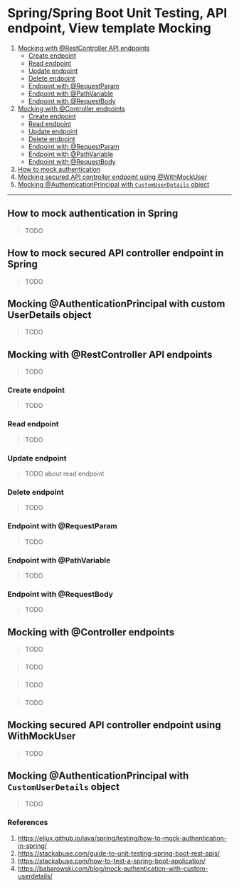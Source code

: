 # Spring/Spring Boot Unit Testing, API endpoint, View template Mocking  

1. [Mocking with @RestController API endpoints](#Mocking-with-@RestController-API-endpoints)
    - [Create endpoint](#Create-endpoint)
    - [Read endpoint](#Read-endpoint)
    - [Update endpoint](#Update-endpoint)
    - [Delete endpoint](#Delete-endpoint)
    - [Endpoint with @RequestParam](#Endpoint-with-@RequestParam)
    - [Endpoint with @PathVariable](#Endpoint-with-@PathVariable)
    - [Endpoint with @RequestBody](#Endpoint-with-@RequestBody)
2. [Mocking with @Controller endpoints](#)
    - [Create endpoint](#Create-endpoint)
    - [Read endpoint](#Read-endpoint)
    - [Update endpoint](#Update-endpoint)
    - [Delete endpoint](#Delete-endpoint)
    - [Endpoint with @RequestParam](#Endpoint-with-@RequestParam)
    - [Endpoint with @PathVariable](#Endpoint-with-@PathVariable)
    - [Endpoint with @RequestBody](#Endpoint-with-@RequestBody)
3. [How to mock authentication](#How-to-mock-authentication)
4. [Mocking secured API controller endpoint using @WithMockUser](#Mocking-secured-API-controller-endpoint-using-WithMockUser)
5. [Mocking @AuthenticationPrincipal with `CustomUserDetails` object](#Mocking-`@AuthenticationPrincipal`-with-`CustomUserDetails`-object)

---

## How to mock authentication in Spring
> TODO 

## How to mock secured API controller endpoint in Spring
> TODO 

## Mocking @AuthenticationPrincipal with custom UserDetails object
> TODO

## Mocking with @RestController API endpoints
> TODO

### Create endpoint
> TODO

### Read endpoint
> TODO 

### Update endpoint
> TODO 
> about read endpoint

### Delete endpoint
> TODO

###

### Endpoint with @RequestParam
> TODO

### Endpoint with @PathVariable
> TODO

### Endpoint with @RequestBody
> TODO

## Mocking with @Controller endpoints
> TODO

###

> TODO

###

> TODO

###

> TODO

## Mocking secured API controller endpoint using WithMockUser

> TODO

## Mocking @AuthenticationPrincipal with `CustomUserDetails` object

> TODO

### References

1. https://eliux.github.io/java/spring/testing/how-to-mock-authentication-in-spring/
2. https://stackabuse.com/guide-to-unit-testing-spring-boot-rest-apis/
3. https://stackabuse.com/how-to-test-a-spring-boot-application/
4. https://babarowski.com/blog/mock-authentication-with-custom-userdetails/
